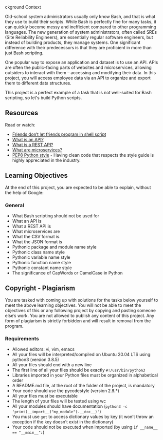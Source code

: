 ckground Context

Old-school system administrators usually only know Bash, and that is what they use to build their scripts. While Bash is perfectly fine for many tasks, it can quickly become messy and inefficient compared to other programming languages. The new generation of system administrators, often called SREs (Site Reliability Engineers), are essentially regular software engineers, but instead of building products, they manage systems. One significant difference with their predecessors is that they are proficient in more than just Bash scripting.

One popular way to expose an application and dataset is to use an API. APIs are often the public-facing parts of websites and microservices, allowing outsiders to interact with them – accessing and modifying their data. In this project, you will access employee data via an API to organize and export them to different data structures.

This project is a perfect example of a task that is not well-suited for Bash scripting, so let's build Python scripts.

## Resources
Read or watch:

- [Friends don’t let friends program in shell script](https://www.turnkeylinux.org/blog/friends-dont-let-friends-program-shell-script)
- [What is an API?](https://www.webopedia.com/definitions/api/)
- [What is a REST API?](https://restfulapi.net/)
- [What are microservices?](https://microservices.io/)
- [PEP8 Python style](https://pep8.org/) - Having clean code that respects the style guide is highly appreciated in the industry.

## Learning Objectives
At the end of this project, you are expected to be able to explain, without the help of Google:

### General
- What Bash scripting should not be used for
- What an API is
- What a REST API is
- What microservices are
- What the CSV format is
- What the JSON format is
- Pythonic package and module name style
- Pythonic class name style
- Pythonic variable name style
- Pythonic function name style
- Pythonic constant name style
- The significance of CapWords or CamelCase in Python

## Copyright - Plagiarism
You are tasked with coming up with solutions for the tasks below yourself to meet the above learning objectives.
You will not be able to meet the objectives of this or any following project by copying and pasting someone else’s work.
You are not allowed to publish any content of this project.
Any form of plagiarism is strictly forbidden and will result in removal from the program.

### Requirements
- Allowed editors: vi, vim, emacs
- All your files will be interpreted/compiled on Ubuntu 20.04 LTS using python3 (version 3.8.5)
- All your files should end with a new line
- The first line of all your files should be exactly `#!/usr/bin/python3`
- Libraries imported in your Python files must be organized in alphabetical order
- A README.md file, at the root of the folder of the project, is mandatory
- Your code should use the pycodestyle (version 2.8.*)
- All your files must be executable
- The length of your files will be tested using wc
- All your modules should have documentation (`python3 -c 'print(__import__("my_module").__doc__)'`)
- You must use `get` to access dictionary values by key (it won’t throw an exception if the key doesn’t exist in the dictionary)
- Your code should not be executed when imported (by using `if __name__ == "__main__":`)

